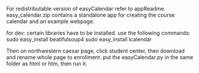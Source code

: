 For redistributable version of easyCalendar refer to appReadme. 
easy_calendar.zip contains a standalone app for creating the course calendar and an example webpage. 


for dev: 
certain libraries have to be installed. 
use the following commands:
sudo easy_install beatifulsoup4
sudo easy_install icalendar

Then on northwestern caesar page, click student center, then download and rename whole page to enrollment. 
put the easyCalendar.py in the same folder as html or htm, then run it.  
